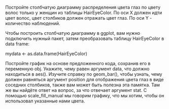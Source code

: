 Постройте столбчатую диаграмму распределения цвета глаз по цвету волос только у женщин из
таблицы HairEyeColor. По оси X должен идти цвет волос, цвет столбиков должен отражать цвет глаз. По оси Y - количество наблюдений.

Чтобы построить столбчатую диаграмму в ggplot, вам нужно подключить нужный пакет, затем преобразовать таблицу HairEyeColor в data frame:

mydata <- as.data.frame(HairEyeColor)

Постройте график на основе предложенного кода, сохранив его в переменную obj.
Укажите, чему равен аргумент data, что должно находиться в aes(). Изучите справку по geom_bar(), чтобы узнать, чему должен равняться аргумент position для отображения цвета глаз в виде соседних столбиков, также вам может быть полезна эта памятка. Там же вы найдёте ответ на вопрос, за что отвечает аргумент stat. С помощью scale_fill_manual мы говорим графику, что мы хотим, чтобы он использовал указанные нами цвета.